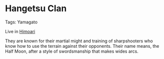 # Hangetsu Clan

Tags: Yamagato

Live in [Himoari](Himoari%20428d909dafc94e9d9293056ddd09ab51.md) 

They are known for their martial might and training of sharpshooters who know how to use the terrain against their opponents.  Their name means, the Half Moon, after a style of swordsmanship that makes wides arcs.